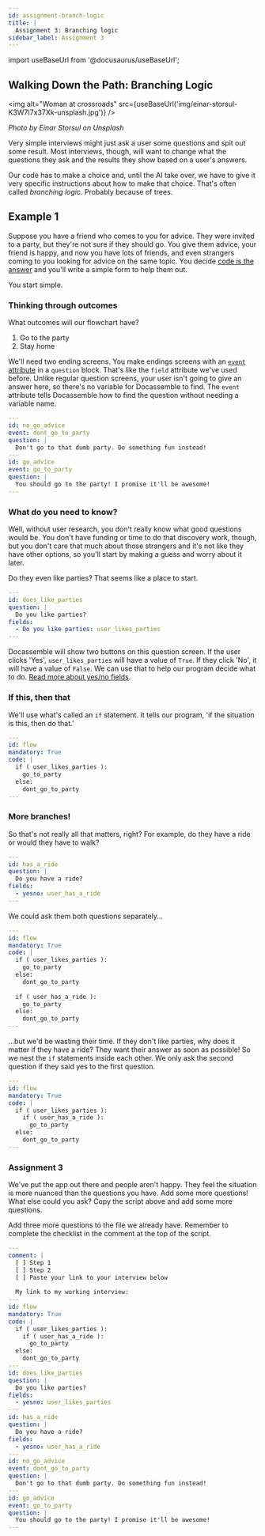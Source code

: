 ```yaml
---
id: assignment-branch-logic
title: |
  Assignment 3: Branching logic
sidebar_label: Assignment 3
---
```


import useBaseUrl from '@docusaurus/useBaseUrl';

## Walking Down the Path: Branching Logic

<img alt="Woman at crossroads" src={useBaseUrl('img/einar-storsul-K3W7I7x37Xk-unsplash.jpg')} />

_Photo by Einar Storsul on Unsplash_

Very simple interviews might just ask a user some questions and spit out some result. Most interviews, though, will want to change what the questions they ask and the results they show based on a user's answers.

Our code has to make a choice and, until the AI take over, we have to give it very specific instructions about how to make that choice. That's often called *branching logic*. Probably because of trees.

## Example 1

Suppose you have a friend who comes to you for advice. They were invited to a party, but they're not sure if they should go. You give them advice, your friend is happy, and now you have lots of friends, and even strangers coming to you looking for advice on the same topic. You decide [code is the answer](https://xkcd.com/1319/) and you'll write a simple form to help them out.

You start simple.

### Thinking through outcomes

What outcomes will our flowchart have? 

1. Go to the party
2. Stay home

We'll need two ending screens. You make endings screens with an [`event` attribute](https://docassemble.org/docs/questions.html#event) in a `question` block. That's like the `field` attribute we've used before. Unlike regular question screens, your user isn't going to give an answer here, so there's no variable for Docassemble to find. The `event` attribute tells Docassemble how to find the question without needing a variable name.

```yaml
---
id: no_go_advice
event: dont_go_to_party
question: |
  Don't go to that dumb party. Do something fun instead!
---
id: go_advice
event: go_to_party
question: |
  You should go to the party! I promise it'll be awesome!
---
```

### What do you need to know?

Well, without user research, you don't really know what good questions would be. You don't have funding or time to do that discovery work, though, but you don't care that much about those strangers and it's not like they have other options, so you'll start by making a guess and worry about it later.

Do they even like parties? That seems like a place to start.

```yaml
---
id: does_like_parties
question: |
  Do you like parties?
fields:
  - Do you like parties: user_likes_parties
---
```
<!-- I'd stick with fields for now because those will be used most consistently -->

Docassemble will show two buttons on this question screen. If the user clicks 'Yes', `user_likes_parties` will have a value of `True`. If they click 'No', it will have a value of `False`. We can use that to help our program decide what to do. [Read more about yes/no fields](https://docassemble.org/docs/fields.html#fields%20yesno).

### If this, then that

We'll use what's called an `if` statement. It tells our program, 'if the situation is this, then do that.'

``` yaml
---
id: flow
mandatory: True
code: |
  if ( user_likes_parties ):
    go_to_party
  else:
    dont_go_to_party
---
```

### More branches!

So that's not really all that matters, right? For example, do they have a ride or would they have to walk?

```yaml
---
id: has_a_ride
question: |
  Do you have a ride?
fields:
  - yesno: user_has_a_ride
---
```

We could ask them both questions separately...

``` yaml
---
id: flow
mandatory: True
code: |
  if ( user_likes_parties ):
    go_to_party
  else:
    dont_go_to_party
  
  if ( user_has_a_ride ):
    go_to_party
  else:
    dont_go_to_party
---
```

...but we'd be wasting their time. If they don't like parties, why does it matter if they have a ride? They want their answer as soon as possible! So we nest the `if` statements inside each other. We only ask the second question if they said yes to the first question.

``` yaml
---
id: flow
mandatory: True
code: |
  if ( user_likes_parties ):
    if ( user_has_a_ride ):
      go_to_party
  else:
    dont_go_to_party
---
```

### Assignment 3

We've put the app out there and people aren't happy. They feel the situation is more nuanced than the questions you have. Add some more questions! What else could you ask? Copy the script above and add some more questions.

<!-- I suggest putting the variable name suggestions on another page at this point. It muddies the water here -->
<!-- Here is some people's advice for [creating variable names](link) -->
<!--
## Variable names

Code is about communiating with humans. One way we do that is with variable names. Creating good ones is as hard in code as communication is hard in the rest of life. These are a couple tips that some people like to keep in mind when creating varible names, listed in order of priority. Variable names are sometimes good when they:

1. Are descriptive (without cryptic abbreviations)
1. Are short

Also, Python has some naming conventions that Python coders try to stick to. When humans know what to expect from a situation, they do better processing it. In Python, variables:

1. Use `_` to separate multiple words when needed
1. Are lower-case

### Examples
-->

Add three more questions to the file we already have. Remember to complete the checklist in the comment at the top of the script. 

``` yaml
---
comment: |
  [ ] Step 1
  [ ] Step 2
  [ ] Paste your link to your interview below
  
  My link to my working interview: 
---
id: flow
mandatory: True
code: |
  if ( user_likes_parties ):
    if ( user_has_a_ride ):
      go_to_party
  else:
    dont_go_to_party
---
id: does_like_parties
question: |
  Do you like parties?
fields:
  - yesno: user_likes_parties
---
id: has_a_ride
question: |
  Do you have a ride?
fields:
  - yesno: user_has_a_ride
---
id: no_go_advice
event: dont_go_to_party
question: |
  Don't go to that dumb party. Do something fun instead!
---
id: go_advice
event: go_to_party
question: |
  You should go to the party! I promise it'll be awesome!
---
```
